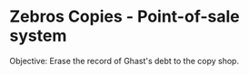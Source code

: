 # Zebros Copies - Point-of-sale system

Objective: Erase the record of Ghast's debt to the copy shop.